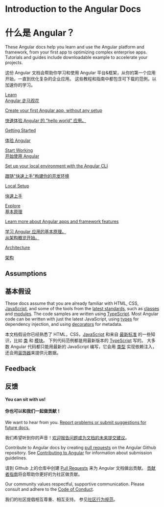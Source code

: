 <h1 class="no-toc">Introduction to the Angular Docs</h1>

<h1 class="no-toc">什么是 Angular？</h1>

These Angular docs help you learn and use the Angular platform and framework, from your first app to optimizing complex enterprise apps. 
Tutorials and guides include downloadable example to accelerate your projects. 

这份 Angular 文档会帮助你学习和使用 Angular 平台&框架，从你的第一个应用开始，一直到优化复杂的企业应用。
这些教程和指南中都包含可下载的范例，以加速你的学习。

<div class="card-container">
  <a href="start" class="docs-card" title="Angular Getting Started">
      <section>Learn</section>
      <section>Angular 走马观花</section>
      <p>Create your first Angular app, without any setup</p>
      <p>快速体验 Angular 的 "hello world" 应用。</p>
      <p class="card-footer">Getting Started</p>
      <p class="card-footer">体验 Angular</p>
  </a>
  <a href="guide/setup-local" class="docs-card"
    title="Angular Local Environment Setup">
      <section>Start Working</section>
      <section>开始使用 Angular</section>
      <p>Set up your local environment with the Angular CLI</p>
      <p>跟随"快速上手"构建你的开发环境</p>
      <p class="card-footer">Local Setup</p>
      <p class="card-footer">快速上手</p>
  </a>
  <a href="guide/architecture" class="docs-card" title="Angular Architecture">
      <section>Explore</section>
      <section>基本原理</section>
      <p>Learn more about Angular apps and framework features</p>
      <p>学习 Angular 应用的基本原理。<br/>从架构概览开始。</p>
      <p class="card-footer">Architecture</p>
      <p class="card-footer">架构</p>
  </a>
</div>


## Assumptions

## 基本假设

These docs assume that you are already familiar with HTML, CSS, [JavaScript](https://developer.mozilla.org/en-US/docs/Web/JavaScript/A_re-introduction_to_JavaScript "Learn JavaScript"), 
and some of the tools from the [latest standards](https://developer.mozilla.org/en-US/docs/Web/JavaScript/Language_Resources "Latest JavaScript standards"), such as [classes](https://developer.mozilla.org/en-US/docs/Web/JavaScript/Reference/Classes "ES2015 Classes") and [modules](https://developer.mozilla.org/en-US/docs/Web/JavaScript/Reference/Statements/import "ES2015 Modules"). 
The code samples are written using [TypeScript](https://www.typescriptlang.org/ "TypeScript"). 
Most Angular code can be written with just the latest JavaScript, using [types](https://www.typescriptlang.org/docs/handbook/classes.html "TypeScript Types") for dependency injection, and using [decorators](https://www.typescriptlang.org/docs/handbook/decorators.html "Decorators") for metadata.



本文档假设你已经熟悉了 HTML，CSS，[JavaScript](https://developer.mozilla.org/en-US/docs/Web/JavaScript/A_re-introduction_to_JavaScript "Learn JavaScript") 和来自 [最新标准](https://developer.mozilla.org/en-US/docs/Web/JavaScript/Language_Resources "Latest JavaScript standards") 的一些知识，比如  [类](https://developer.mozilla.org/en-US/docs/Web/JavaScript/Reference/Classes "ES2015 Classes") 和 [模块](https://developer.mozilla.org/en-US/docs/Web/JavaScript/Reference/Statements/import "ES2015 Modules")。
下列代码范例都是用最新版本的 [TypeScript](https://www.typescriptlang.org/ "TypeScript") 写的。
大多数 Angular 代码都只能用最新的 JavaScript 编写，它会用 [类型](https://www.typescriptlang.org/docs/handbook/classes.html "TypeScript Types") 实现依赖注入，还会用[装饰器](https://www.typescriptlang.org/docs/handbook/decorators.html "Decorators")来提供元数据。

## Feedback 

## 反馈

<h4>You can sit with us!</h4>

<h4>你也可以和我们一起做贡献！</h4>

We want to hear from you. [Report problems or submit suggestions for future docs.](https://github.com/angular/angular/issues/new/choose "Angular GitHub repository new issue form")

我们希望听到你的声音！[欢迎报告问题或为文档的未来提交建议](https://github.com/angular/angular/issues/new/choose "Angular GitHub repository new issue form")。

Contribute to Angular docs by creating
[pull requests](https://github.com/angular/angular/pulls "Angular Github pull requests")
on the Angular Github repository.
See [Contributing to Angular](https://github.com/angular/angular/blob/master/CONTRIBUTING.md "Contributing guide")
for information about submission guidelines.  

请到 Github 上的仓库中创建 [Pull Requests](https://github.com/angular/angular/pulls "Angular Github pull requests") 来为 Angular 文档做出贡献。
[贡献者指南](https://github.com/angular/angular/blob/master/CONTRIBUTING.md "贡献者指南")将会帮助你更好的为社区做贡献。

Our community values respectful, supportive communication.
Please consult and adhere to the [Code of Conduct](https://github.com/angular/code-of-conduct/blob/master/CODE_OF_CONDUCT.md "Contributor code of conduct").

我们的社区提倡相互尊重、相互支持。
参见[社区行为规范](https://github.com/angular/code-of-conduct/blob/master/CODE_OF_CONDUCT.md "contributor code of conduct")。
